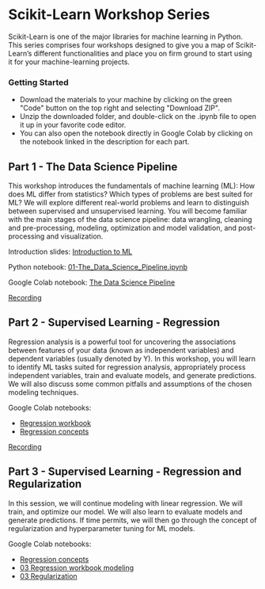 # Scikit-Learn Workshop Series
Scikit-Learn is one of the major libraries for machine learning in Python. This series comprises four workshops designed to give you a map of Scikit-Learn’s different functionalities and place you on firm ground to start using it for your machine-learning projects. 

### Getting Started

-   Download the materials to your machine by clicking on the green "Code" button on the top right and selecting "Download ZIP".
-   Unzip the downloaded folder, and double-click on the .ipynb file to open it up in your favorite code editor.
-  You can also open the notebook directly in Google Colab by clicking on the notebook linked in the description for each part.

## Part 1 - The Data Science Pipeline
This workshop introduces the fundamentals of machine learning (ML): How does ML differ from statistics? Which types of problems are best suited for ML? We will explore different real-world problems and learn to distinguish between supervised and unsupervised learning. You will become familiar with the main stages of the data science pipeline: data wrangling, cleaning and pre-processing, modeling, optimization and model validation, and post-processing and visualization.

Introduction slides: [Introduction to ML](https://github.com/nuitrcs/scikit-learn-workshop/blob/main/01%20-%20Introduction%20to%20ML.pdf)

Python notebook: [01-The_Data_Science_Pipeline.ipynb](https://github.com/nuitrcs/scikit-learn-workshop/blob/main/01-The_Data_Science_Pipeline.ipynb)

Google Colab notebook: [The Data Science Pipeline](https://colab.research.google.com/github/nuitrcs/scikit-learn-workshop/blob/main/01-The_Data_Science_Pipeline.ipynb)

[Recording](https://northwestern.zoom.us/rec/share/jaCMnI7XaBJ1Pdl-42XRfcZUxOkAbwYmoHBFZwvicfdNom7kRxucvoPaWTinrXW5.uAg5IN0bBqV507Sw)

## Part 2 - Supervised Learning - Regression
Regression analysis is a powerful tool for uncovering the associations between features of your data (known as independent variables) and dependent variables (usually denoted by Y). In this workshop, you will learn to identify ML tasks suited for regression analysis, appropriately process independent variables, train and evaluate models, and generate predictions. We will also discuss some common pitfalls and assumptions of the chosen modeling techniques. 

Google Colab notebooks: 
 - [Regression workbook](https://colab.research.google.com/github/nuitrcs/scikit-learn-workshop/blob/main/02-Regression_workbook.ipynb)
 - [Regression concepts](https://colab.research.google.com/github/nuitrcs/scikit-learn-workshop/blob/main/02-Regression_concepts.ipynb)

[Recording](https://northwestern.zoom.us/rec/share/gD8moLzX6QbBKvFfU9RxH4TCIas4TbHhc6xQwQSScNYCJ0tED2vZd0vGNCn8alro.Qz6a5kOus8KYJy2j)

## Part 3 - Supervised Learning - Regression and Regularization
In this session, we will continue modeling with linear regression. We will train, and optimize our model. We will also learn to evaluate models and generate predictions. If time permits, we will then go through the concept of regularization and hyperparameter tuning for ML models.

Google Colab notebooks:
- [Regression concepts](https://colab.research.google.com/github/nuitrcs/scikit-learn-workshop/blob/main/02-Regression_concepts.ipynb)
- [03 Regression workbook modeling](https://colab.research.google.com/github/nuitrcs/scikit-learn-workshop/blob/main/03-Regression_workboook_modeling.ipynb)
- [03 Regularization](https://colab.research.google.com/github/nuitrcs/scikit-learn-workshop/blob/main/03-Regularization.ipynb)
